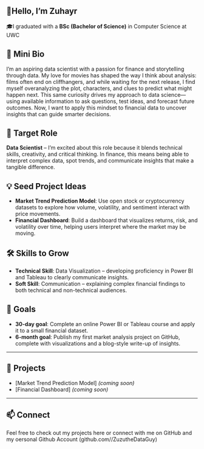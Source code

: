 
## 👋Hello, I’m Zuhayr  

🎓I graduated with a **BSc (Bachelor of Science)** in Computer Science at UWC  


## 📓 Mini Bio
I’m an aspiring data scientist with a passion for finance and storytelling through data. My love for movies has shaped the way I think about analysis: films often end on cliffhangers, and while waiting for the next release, I find myself overanalyzing the plot, characters, and clues to predict what might happen next. This same curiosity drives my approach to data science—using available information to ask questions, test ideas, and forecast future outcomes. Now, I want to apply this mindset to financial data to uncover insights that can guide smarter decisions.  

## 🎯 Target Role
**Data Scientist** – I’m excited about this role because it blends technical skills, creativity, and critical thinking. In finance, this means being able to interpret complex data, spot trends, and communicate insights that make a tangible difference.  

## 💡 Seed Project Ideas
- **Market Trend Prediction Model**: Use open stock or cryptocurrency datasets to explore how volume, volatility, and sentiment interact with price movements.  
- **Financial Dashboard**: Build a dashboard that visualizes returns, risk, and volatility over time, helping users interpret where the market may be moving.  

## 🛠️ Skills to Grow
- **Technical Skill**: Data Visualization – developing proficiency in Power BI and Tableau to clearly communicate insights.  
- **Soft Skill**: Communication – explaining complex financial findings to both technical and non-technical audiences.  

## 🚀 Goals
- **30-day goal**: Complete an online Power BI or Tableau course and apply it to a small financial dataset.  
- **6-month goal**: Publish my first market analysis project on GitHub, complete with visualizations and a blog-style write-up of insights.  

---

## 📂 Projects
- [Market Trend Prediction Model] *(coming soon)*  
- [Financial Dashboard] *(coming soon)*

---

## 📫 Connect
Feel free to check out my projects here or connect with me on GitHub and my oersonal Github Account (github.com//ZuzutheDataGuy)

